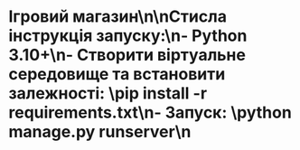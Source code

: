 ﻿# Ігровий магазин\n\nСтисла інструкція запуску:\n- Python 3.10+\n- Створити віртуальне середовище та встановити залежності: \pip install -r requirements.txt\\n- Запуск: \python manage.py runserver\\n

